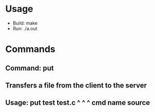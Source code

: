 # Usage
- Build: make
- Run: ./a.out

# Commands

## Command: put
Transfers a file from the client to the server
----------------------------
Usage: put test test.c
        ^   ^     ^
       cmd name source
----------------------------

##
